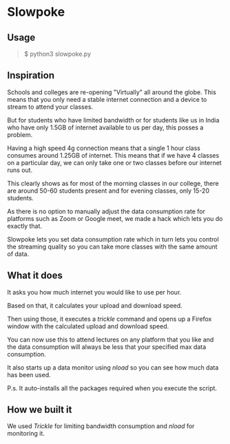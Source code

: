 # Slowpoke
## Usage
> $ python3 slowpoke.py

## Inspiration
Schools and colleges are re-opening "Virtually" all around the globe. This means that you only need a stable internet connection and a device to stream to attend your classes.

But for students who have limited bandwidth or for students like us in India who have only 1.5GB of internet available to us per day, this posses a problem. 

Having a high speed 4g connection means that a single 1 hour class consumes around 1.25GB of internet. This means that if we have 4 classes on a particular day, we can only take one or two classes before our internet runs out. 

This clearly shows as for most of the morning classes in our college, there are around 50-60 students present and for evening classes, only 15-20 students. 

As there is no option to manually adjust the data consumption rate for platforms such as Zoom or Google meet, we made a hack which lets you do exactly that. 

Slowpoke lets you set data consumption rate which in turn lets you control the streaming quality so you can take more classes with the same amount of data. 

## What it does
It asks you how much internet you would like to use per hour. 

Based on that, it calculates your upload and download speed.

Then using those, it executes a _trickle_ command and opens up a Firefox window with the calculated upload and download speed.

You can now use this to attend lectures on any platform that you like and the data consumption will always be less that your specified max data consumption. 

It also starts up a data monitor using _nload_ so you can see how much data has been used.

P.s. It auto-installs all the packages required when you execute the script. 

## How we built it
We used *_Trickle_* for limiting bandwidth consumption and _*nload*_ for monitoring it. 
